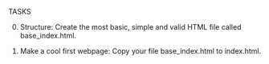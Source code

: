 TASKS

0. Structure: Create the most basic, simple and valid HTML file called base_index.html.

1. Make a cool first webpage: Copy your file base_index.html to index.html.

